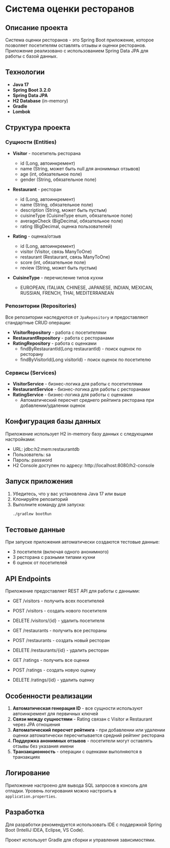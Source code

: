 # Система оценки ресторанов

## Описание проекта

Система оценки ресторанов - это Spring Boot приложение, которое позволяет посетителям оставлять отзывы и оценки ресторанов. Приложение реализовано с использованием Spring Data JPA для работы с базой данных.

## Технологии

- **Java 17**
- **Spring Boot 3.2.0**
- **Spring Data JPA**
- **H2 Database** (in-memory)
- **Gradle**
- **Lombok**

## Структура проекта

### Сущности (Entities)

- **Visitor** - посетитель ресторана
  - id (Long, автоинкремент)
  - name (String, может быть null для анонимных отзывов)
  - age (int, обязательное поле)
  - gender (String, обязательное поле)

- **Restaurant** - ресторан
  - id (Long, автоинкремент)
  - name (String, обязательное поле)
  - description (String, может быть пустым)
  - cuisineType (CuisineType enum, обязательное поле)
  - averageCheck (BigDecimal, обязательное поле)
  - rating (BigDecimal, оценка пользователей)

- **Rating** - оценка/отзыв
  - id (Long, автоинкремент)
  - visitor (Visitor, связь ManyToOne)
  - restaurant (Restaurant, связь ManyToOne)
  - score (int, обязательное поле)
  - review (String, может быть пустым)

- **CuisineType** - перечисление типов кухни
  - EUROPEAN, ITALIAN, CHINESE, JAPANESE, INDIAN, MEXICAN, RUSSIAN, FRENCH, THAI, MEDITERRANEAN

### Репозитории (Repositories)

Все репозитории наследуются от `JpaRepository` и предоставляют стандартные CRUD операции:

- **VisitorRepository** - работа с посетителями
- **RestaurantRepository** - работа с ресторанами
- **RatingRepository** - работа с оценками
  - findByRestaurantId(Long restaurantId) - поиск оценок по ресторану
  - findByVisitorId(Long visitorId) - поиск оценок по посетителю

### Сервисы (Services)

- **VisitorService** - бизнес-логика для работы с посетителями
- **RestaurantService** - бизнес-логика для работы с ресторанами
- **RatingService** - бизнес-логика для работы с оценками
  - Автоматический пересчет среднего рейтинга ресторана при добавлении/удалении оценок

## Конфигурация базы данных

Приложение использует H2 in-memory базу данных с следующими настройками:

- URL: jdbc:h2:mem:restaurantdb
- Пользователь: sa
- Пароль: password
- H2 Console доступен по адресу: http://localhost:8080/h2-console

## Запуск приложения

1. Убедитесь, что у вас установлена Java 17 или выше
2. Клонируйте репозиторий
3. Выполните команду для запуска:
   ```bash
   ./gradlew bootRun
   ```

## Тестовые данные

При запуске приложения автоматически создаются тестовые данные:

- 3 посетителя (включая одного анонимного)
- 3 ресторана с разными типами кухни
- 6 оценок от посетителей

## API Endpoints

Приложение предоставляет REST API для работы с данными:

- GET /visitors - получить всех посетителей
- POST /visitors - создать нового посетителя
- DELETE /visitors/{id} - удалить посетителя

- GET /restaurants - получить все рестораны
- POST /restaurants - создать новый ресторан
- DELETE /restaurants/{id} - удалить ресторан

- GET /ratings - получить все оценки
- POST /ratings - создать новую оценку
- DELETE /ratings/{id} - удалить оценку

## Особенности реализации

1. **Автоматическая генерация ID** - все сущности используют автоинкремент для первичных ключей
2. **Связи между сущностями** - Rating связан с Visitor и Restaurant через JPA отношения
3. **Автоматический пересчет рейтинга** - при добавлении или удалении оценки автоматически пересчитывается средний рейтинг ресторана
4. **Поддержка анонимных отзывов** - посетители могут оставлять отзывы без указания имени
5. **Транзакционность** - операции с оценками выполняются в транзакциях

## Логирование

Приложение настроено для вывода SQL запросов в консоль для отладки. Уровень логирования можно настроить в `application.properties`.

## Разработка

Для разработки рекомендуется использовать IDE с поддержкой Spring Boot (IntelliJ IDEA, Eclipse, VS Code).

Проект использует Gradle для сборки и управления зависимостями. 
